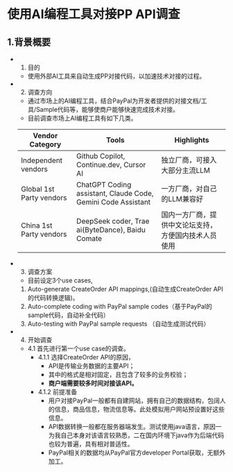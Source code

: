 # 使用AI编程工具对接PP API调查
## 1.背景概要

* 1. 目的
  - 使用外部AI工具来自动生成PP对接代码，以加速技术对接的过程。

* 2. 调查方向
  - 通过市场上的AI编程工具，结合PayPal为开发者提供的对接文档/工具/Sample代码等，能够使商户能够快速完成技术对接。
  - 目前调查市场上AI编程工具有如下几类。
  
  | Vendor Category | Tools           | Highlights                            |
  | --------------- | --------------- | ------------------------------------- |
  | Independent vendors | Github Copilot, Continue.dev, Cursor AI | 独立厂商，可接入大部分主流LLM |
  | Global 1st Party vendors | ChatGPT Coding assistant, Claude Code, Gemini Code Assistant | 一方厂商，对自己的LLM兼容好 |
  | China 1st Party vendors | DeepSeek coder, Trae ai(ByteDance), Baidu Comate | 国内一方厂商，提供中文论坛支持，方便国内技术人员使用 |

* 3. 调查方案
    - 目前设定3个use cases,
    1. Auto-generate CreateOrder API mappings,(自动生成CreateOrder API的代码转换逻辑)。
    2. Auto-complete coding with PayPal sample codes（基于PayPal的sample代码，自动补全代码）
    3. Auto-testing with PayPal sample requests （自动生成测试代码）
    
* 4. 开始调查
  * 4.1 首先进行第一个use case的调查。
    * 4.1.1 选择CreateOrder API的原因，
      - API是传输业务数据的主要API；
      - 其中的格式是相对固定，且包含了较多的业务校验；
      - <b>商户端需要较多时间对接该API。</b>
    * 4.1.2 前提准备
      - 用户对接PayPal一般都有自建网站，拥有自己的数据结构，包阔人的信息，商品信息，物流信息等。此处模拟用户网站预设置好这些信息。
      - API数据转换一般都在服务器端发生。测试使用java语言，原因一为我自己本身对该语言较熟悉，二在国内环境下java作为后端代码也较为普遍，具有相对普适性。
      - PayPal相关的数据均从PayPal官方developer Portal获取，无额外加工。
    
